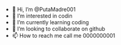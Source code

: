 - 👋 Hi, I’m @PutaMadre001
- 👀 I’m interested in codin
- 🌱 I’m currently learning coding
- 💞️ I’m looking to collaborate on github
- 📫 How to reach me call me 0000000001

<!---
PutaMadre001/PutaMadre001 is a ✨ special ✨ repository because its `README.md` (this file) appears on your GitHub profile.
You can click the Preview link to take a look at your changes.

